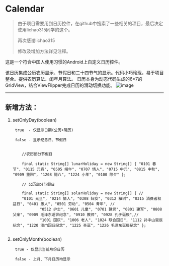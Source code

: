 Calendar
========
>由于项目需要用到日历控件，在github中搜索了一些相关的项目，最后决定使用lichao315同学的这个。
>
>再次感谢lichao315
>
>修改及增加方法详见注释。

这是一个符合中国人使用习惯的Android上自定义日历控件。

该日历集成公历农历显示、节假日和二十四节气的显示。代码小巧玲珑，易于项目整合。提供农历算法、闰年月算法。
日历本身为动态代码生成的6*7的GridView，结合ViewFlipper完成日历的滑动切换功能。
![image](https://github.com/lichao315/Calendar/blob/master/Calendar.png)

------------

新增方法：
------------

1. setOnlyDay(boolean)

        true  - 仅显示日期(公历+阴历)   
    
        false - 显示纪念日、节假日 
    
   
    ```
       
        //农历部分节假日
        
        final static String[] lunarHoliday = new String[] { "0101 春节", "0115 元宵", "0505 端午", "0707 情人", "0715 中元", "0815 中秋", "0909 重阳", "1208 腊八", "1224 小年", "0100 除夕" };
       
        // 公历部分节假日
        
        final static String[] solarHoliday = new String[] { //
        "0101 元旦", "0214 情人", "0308 妇女", "0312 植树", "0315 消费者权益日", "0401 愚人", "0501 劳动", "0504 青年", //
                "0512 护士", "0601 儿童", "0701 建党", "0801 建军", "0808 父亲", "0909 毛泽东逝世纪念", "0910 教师", "0928 孔子诞辰",//
                "1001 国庆", "1006 老人", "1024 联合国日", "1112 孙中山诞辰纪念", "1220 澳门回归纪念", "1225 圣诞", "1226 毛泽东诞辰纪念" };
                
    ```

2. setOnlyMonth(boolean)
    
        true - 仅显示当前月份日历
    
        false - 上月、下月日历均显示